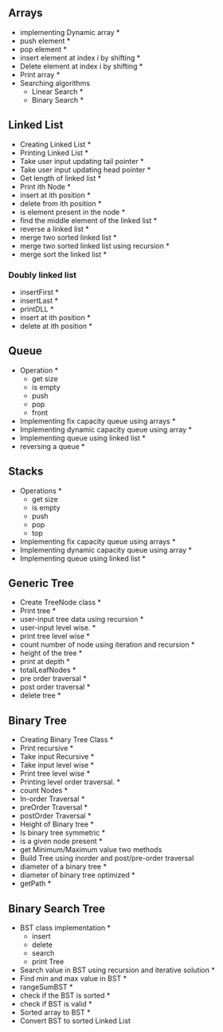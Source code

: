 ## Arrays

- implementing Dynamic array \*
- push element \*
- pop element \*
- insert element at index i by shifting \*
- Delete element at index i by shifting \*
- Print array \*
- Searching algorithms
  - Linear Search \*
  - Binary Search \*

## Linked List

- Creating Linked List \*
- Printing Linked List \*
- Take user input updating tail pointer \*
- Take user input updating head pointer \*
- Get length of linked list \*
- Print ith Node \*
- insert at ith position \*
- delete from ith position \*
- is element present in the node \*
- find the middle element of the linked list \*
- reverse a linked list \*
- merge two sorted linked list \*
- merge two sorted linked list using recursion \*
- merge sort the linked list \*

### Doubly linked list

- insertFirst \*
- insertLast \*
- printDLL \*
- insert at ith position \*
- delete at ith position \*

## Queue

- Operation \*
  - get size
  - is empty
  - push
  - pop
  - front
- Implementing fix capacity queue using arrays \*
- Implementing dynamic capacity queue using array \*
- Implementing queue using linked list \*
- reversing a queue \*

## Stacks

- Operations \*
  - get size
  - is empty
  - push
  - pop
  - top
- Implementing fix capacity queue using arrays \*
- Implementing dynamic capacity queue using array \*
- Implementing queue using linked list \*

## Generic Tree

- Create TreeNode class \*
- Print tree \*
- user-input tree data using recursion \*
- user-input level wise. \*
- print tree level wise \*
- count number of node using iteration and recursion \*
- height of the tree \*
- print at depth \*
- totalLeafNodes \*
- pre order traversal \*
- post order traversal \*
- delete tree \*

## Binary Tree

- Creating Binary Tree Class \*
- Print recursive \*
- Take input Recursive \*
- Take input level wise \*
- Print tree level wise \*
- Printing level order traversal. \*
- count Nodes \*
- In-order Traversal \*
- preOrder Traversal \*
- postOrder Traversal \*
- Height of Binary tree \*
- Is binary tree symmetric \*
- is a given node present \*
- get Minimum/Maximum value two methods
- Build Tree using inorder and post/pre-order traversal
- diameter of a binary tree \*
- diameter of binary tree optimized \*
- getPath \*

## Binary Search Tree

- BST class implementation \*
  - insert
  - delete
  - search
  - print Tree
- Search value in BST using recursion and iterative solution \*
- Find min and max value in BST \*
- rangeSumBST \*
- check if the BST is sorted \*
- check if BST is valid \*
- Sorted array to BST \*
- Convert BST to sorted Linked List
